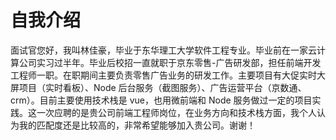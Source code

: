 # 自我介绍

面试官您好，我叫林佳豪，毕业于东华理工大学软件工程专业。毕业前在一家云计算公司实习过半年。毕业后校招一直就职于京东零售-广告研发部，担任前端开发工程师一职。在职期间主要负责零售广告业务的研发工作。主要项目有大促实时大屏项目（实时看板）、Node 后台服务（截图服务）、广告运营平台（京数通、crm）。目前主要使用技术栈是 vue，也用微前端和 Node 服务做过一定的项目实践。这一次应聘的是贵公司前端工程师岗位，在业务方向和技术栈方面，我个人认为我的匹配度还是比较高的，非常希望能够加入贵公司。谢谢！
